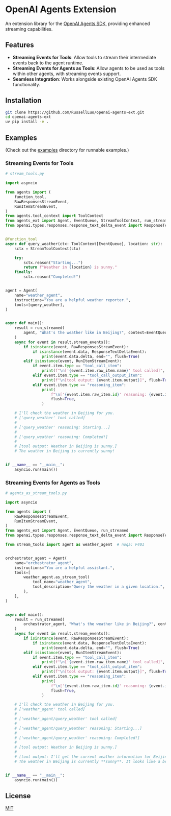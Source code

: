 # OpenAI Agents Extension

An extension library for the [OpenAI Agents SDK][1], providing enhanced streaming capabilities.


## Features

- **Streaming Events for Tools**: Allow tools to stream their intermediate events back to the agent runtime.
- **Streaming Events for Agents as Tools**: Allow agents to be used as tools within other agents, with streaming events support.
- **Seamless Integration**: Works alongside existing OpenAI Agents SDK functionality.


## Installation

```bash
git clone https://github.com/RussellLuo/openai-agents-ext.git
cd openai-agents-ext
uv pip install -e .
```


## Examples

(Check out the [examples](./examples) directory for runnable examples.)

### Streaming Events for Tools

```python
# stream_tools.py

import asyncio

from agents import (
    function_tool,
    RawResponsesStreamEvent,
    RunItemStreamEvent,
)
from agents.tool_context import ToolContext
from agents_ext import Agent, EventQueue, StreamToolContext, run_streamed
from openai.types.responses.response_text_delta_event import ResponseTextDeltaEvent


@function_tool
async def query_weather(ctx: ToolContext[EventQueue], location: str):
    sctx = StreamToolContext(ctx)

    try:
        sctx.reason("Starting...")
        return f"Weather in {location} is sunny."
    finally:
        sctx.reason("Completed!")


agent = Agent(
    name="weather_agent",
    instructions="You are a helpful weather reporter.",
    tools=[query_weather],
)


async def main():
    result = run_streamed(
        agent, "What's the weather like in Beijing?", context=EventQueue()
    )
    async for event in result.stream_events():
        if isinstance(event, RawResponsesStreamEvent):
            if isinstance(event.data, ResponseTextDeltaEvent):
                print(event.data.delta, end="", flush=True)
        elif isinstance(event, RunItemStreamEvent):
            if event.item.type == "tool_call_item":
                print(f"\n['{event.item.raw_item.name}' tool called]", flush=True)
            elif event.item.type == "tool_call_output_item":
                print(f"\n[tool output: {event.item.output}]", flush=True)
            elif event.item.type == "reasoning_item":
                print(
                    f"\n['{event.item.raw_item.id}' reasoning: {event.item.raw_item.summary[0].text}]",
                    flush=True,
                )

    # I'll check the weather in Beijing for you.
    # ['query_weather' tool called]
    #
    # ['query_weather' reasoning: Starting...]
    #
    # ['query_weather' reasoning: Completed!]
    #
    # [tool output: Weather in Beijing is sunny.]
    # The weather in Beijing is currently sunny!


if __name__ == "__main__":
    asyncio.run(main())
```

### Streaming Events for Agents as Tools

```python
# agents_as_stream_tools.py

import asyncio

from agents import (
    RawResponsesStreamEvent,
    RunItemStreamEvent,
)
from agents_ext import Agent, EventQueue, run_streamed
from openai.types.responses.response_text_delta_event import ResponseTextDeltaEvent

from stream_tools import agent as weather_agent  # noqa: F401


orchestrator_agent = Agent(
    name="orchestrator_agent",
    instructions="You are a helpful assistant.",
    tools=[
        weather_agent.as_stream_tool(
            tool_name="weather_agent",
            tool_description="Query the weather in a given location.",
        ),
    ],
)


async def main():
    result = run_streamed(
        orchestrator_agent, "What's the weather like in Beijing?", context=EventQueue()
    )
    async for event in result.stream_events():
        if isinstance(event, RawResponsesStreamEvent):
            if isinstance(event.data, ResponseTextDeltaEvent):
                print(event.data.delta, end="", flush=True)
        elif isinstance(event, RunItemStreamEvent):
            if event.item.type == "tool_call_item":
                print(f"\n['{event.item.raw_item.name}' tool called]", flush=True)
            elif event.item.type == "tool_call_output_item":
                print(f"\n[tool output: {event.item.output}]", flush=True)
            elif event.item.type == "reasoning_item":
                print(
                    f"\n['{event.item.raw_item.id}' reasoning: {event.item.raw_item.summary[0].text}]",
                    flush=True,
                )

    # I'll check the weather in Beijing for you.
    # ['weather_agent' tool called]
    # 
    # ['weather_agent/query_weather' tool called]
    # 
    # ['weather_agent/query_weather' reasoning: Starting...]
    # 
    # ['weather_agent/query_weather' reasoning: Completed!]
    # 
    # [tool output: Weather in Beijing is sunny.]
    # 
    # [tool output: I'll get the current weather information for Beijing for you.The current weather in Beijing is **sunny**. It looks like a beautiful day there!
    # The weather in Beijing is currently **sunny**. It looks like a beautiful day there!


if __name__ == "__main__":
    asyncio.run(main())
```


## License

[MIT][2]


[1]: https://github.com/openai/openai-agents-python
[2]: http://opensource.org/licenses/MIT